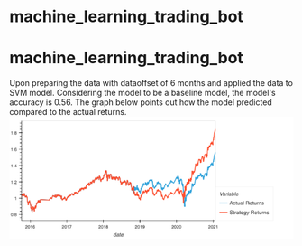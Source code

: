 # machine_learning_trading_bot
# machine_learning_trading_bot
Upon preparing the data with dataoffset of 6 months and applied the data to SVM model. 
Considering the model to be a baseline model, the model's accuracy is 0.56.
The graph below points out how the model predicted compared to the actual returns. 
![Actual Vs Strategy Returns](https://github.com/kavuri-akhil/machine_learning_trading_bot/blob/4dd1e237ff59267fd57948b29aeb656d7ceb5e79/actual_vs_strategy_6months.png)
